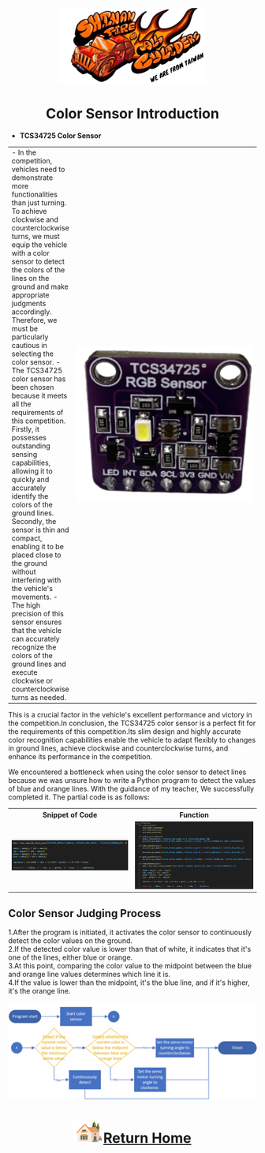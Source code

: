 <div align="center"><img src="../../other/img/logo.png" width="300" alt=" logo"></div>

# <div align="center">Color Sensor Introduction</div> 
- __TCS34725 Color Sensor__
<div align="center">
<table>
<tr>  
<td>
 - In the competition, vehicles need to demonstrate more functionalities than just turning. To achieve clockwise and counterclockwise turns, we must equip the vehicle with a color sensor to detect the colors of the lines on the ground and make appropriate judgments accordingly. Therefore, we must be particularly cautious in selecting the color sensor.
  - The TCS34725 color sensor has been chosen because it meets all the requirements of this competition. Firstly, it possesses outstanding sensing capabilities, allowing it to quickly and accurately identify the colors of the ground lines. Secondly, the sensor is thin and compact, enabling it to be placed close to the ground without interfering with the vehicle's movements.
  - The high precision of this sensor ensures that the vehicle can accurately recognize the colors of the ground lines and execute clockwise or counterclockwise turns as needed.  
</td>
 <td width=400 ><img src="./img/TCS34725.png" alt="TCS34725" width="400" /> 
</td>
</tr>
</table> 
</div>
  
  This is a crucial factor in the vehicle's excellent performance and victory in the competition.In conclusion, the TCS34725 color sensor is a perfect fit for the requirements of this competition.Its slim design and highly accurate color recognition capabilities enable the vehicle to adapt flexibly to changes in ground lines, achieve clockwise and counterclockwise turns, and enhance its performance in the competition.  

  We encountered a bottleneck when using the color sensor to detect lines because we was unsure how to write a Python program to detect the values of blue and orange lines. 
  With the guidance of my teacher, We successfully completed it. The partial code is as follows:

<div align="center" width=100%>
<table >
<tr align="center">
  <th>Snippet of Code</th> 
  <th>Function</th>
</tr>
<tr>
  <td><img src="./img/TCS34725_code.png" alt="TCS34725" width=500/ > </td>
  <td><img src="./img/TCS34725_code_class.png" alt="TCS34725" width=500 />
  </td>  
  </tr>
</table>
</div>

## Color Sensor Judging Process  
  1.After the program is initiated, it activates the color sensor to continuously detect the color values on the ground.   
  2.If the detected color value is lower than that of white, it indicates that it's one of the lines, either blue or orange.  
  3.At this point, comparing the color value to the midpoint between the blue and orange line values determines which line it is.  
  4.If the value is lower than the midpoint, it's the blue line, and if it's higher, it's the orange line.
  <div align=center><img src="./img/color_sensor.png"></div>

# <div align="center">![HOME](../../other/img/Home.png)[Return Home](../../)</div>  

